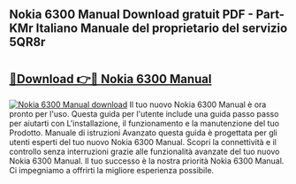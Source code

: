 ## Nokia 6300 Manual Download gratuit PDF - Part-KMr Italiano Manuale del proprietario del servizio 5QR8r

# <h2><a href="http://dfblni.blite.top/?on=Nokia+6300+Manual">🔗Download 👉🔴 Nokia 6300 Manual</a></h2>

[![Nokia 6300 Manual download](https://i.imgur.com/lujVjoI.png)](http://dfblni.blite.top/?on=Nokia+6300+Manual)
Il tuo nuovo Nokia 6300 Manual è ora pronto per l'uso. Questa guida per l'utente include una guida passo passo per aiutarti con L'installazione, il funzionamento e la manutenzione del tuo Prodotto. Manuale di istruzioni Avanzato questa guida è progettata per gli utenti esperti del tuo nuovo Nokia 6300 Manual. Scopri la connettività e il controllo senza interruzioni grazie alle funzionalità avanzate del tuo nuovo Nokia 6300 Manual. Il tuo successo è la nostra priorità Nokia 6300 Manual. Ci impegniamo a offrirti la migliore esperienza possibile.
